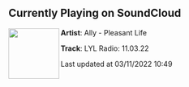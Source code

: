 ## Currently Playing on SoundCloud

[<img align="left" width="100" src="https://i1.sndcdn.com/artworks-LwiZk76PDrRbzvTS-FRiQxg-t500x500.jpg">](https://soundcloud.com/allytropical/lyl-radio-110322)

**Artist**: Ally - Pleasant Life 

**Track**: LYL Radio: 11.03.22

Last updated at 03/11/2022 10:49
